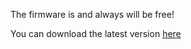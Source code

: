 The firmware is and always will be free!

You can download the latest version [here](https://github.com/MaslowCNC/Firmware/releases)
